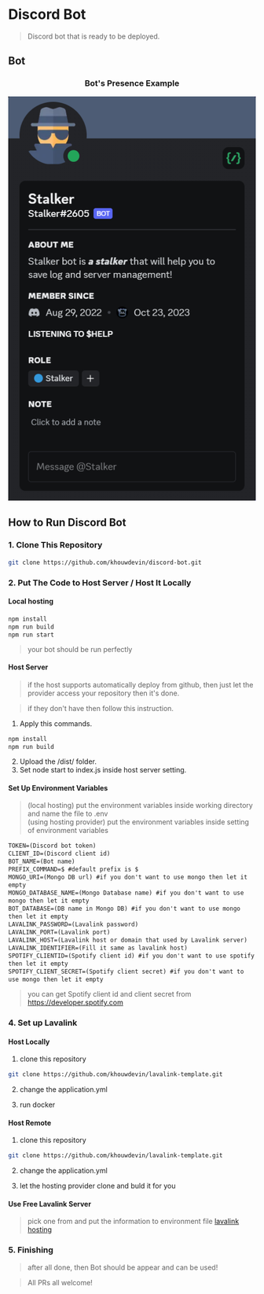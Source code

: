 # Discord Bot

> Discord bot that is ready to be deployed.

## Bot

<h3 align="center">Bot's Presence Example</h3>

<div align="center">
  <img src="https://github.com/khouwdevin/discord-bot/blob/master/images/stalker-presence.png"/>
</div>

## How to Run Discord Bot

### 1. Clone This Repository

```sh
git clone https://github.com/khouwdevin/discord-bot.git
```

### 2. Put The Code to Host Server / Host It Locally

#### Local hosting

```node
npm install
npm run build
npm run start
```

> your bot should be run perfectly

#### Host Server

> if the host supports automatically deploy from github, then just let the provider access your repository then it's done.

> if they don't have then follow this instruction.

1. Apply this commands.
```node
npm install
npm run build
```

2. Upload the /dist/ folder.
3. Set node start to index.js inside host server setting.

#### Set Up Environment Variables

> (local hosting) put the environment variables inside working directory and name the file to .env <br/>
> (using hosting provider) put the environment variables inside setting of environment variables

```env
TOKEN=(Discord bot token)
CLIENT_ID=(Discord client id)
BOT_NAME=(Bot name)
PREFIX_COMMAND=$ #default prefix is $
MONGO_URI=(Mongo DB url) #if you don't want to use mongo then let it empty
MONGO_DATABASE_NAME=(Mongo Database name) #if you don't want to use mongo then let it empty
BOT_DATABASE=(DB name in Mongo DB) #if you don't want to use mongo then let it empty
LAVALINK_PASSWORD=(Lavalink password)
LAVALINK_PORT=(Lavalink port)
LAVALINK_HOST=(Lavalink host or domain that used by Lavalink server)
LAVALINK_IDENTIFIER=(Fill it same as lavalink host)
SPOTIFY_CLIENTID=(Spotify client id) #if you don't want to use spotify then let it empty
SPOTIFY_CLIENT_SECRET=(Spotify client secret) #if you don't want to use mongo then let it empty
```

> you can get Spotify client id and client secret from https://developer.spotify.com

### 4. Set up Lavalink

#### Host Locally

1. clone this repository
```sh
git clone https://github.com/khouwdevin/lavalink-template.git
```

2. change the application.yml

3. run docker

#### Host Remote

1. clone this repository
```sh
git clone https://github.com/khouwdevin/lavalink-template.git
```

2. change the application.yml

3. let the hosting provider clone and buld it for you

#### Use Free Lavalink Server

> pick one from and put the information to environment file [lavalink hosting](https://lavalink.darrennathanael.com/)

### 5. Finishing

> after all done, then Bot should be appear and can be used!


> All PRs all welcome!
